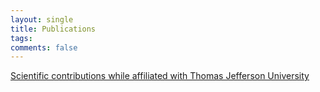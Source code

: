 ```yaml
---
layout: single
title: Publications
tags: 
comments: false
---
```



[Scientific contributions
while affiliated with Thomas Jefferson University](https://www.researchgate.net/scientific-contributions/59221316_Reshama_Shaikh)
